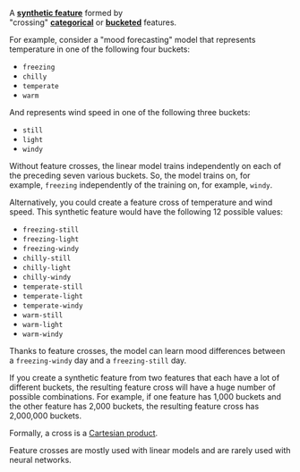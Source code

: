 A [**synthetic feature**](https://developers.google.com/machine-learning/glossary#synthetic_feature) formed by "crossing" [**categorical**](https://developers.google.com/machine-learning/glossary#categorical_data) or [**bucketed**](https://developers.google.com/machine-learning/glossary#bucketing) features.

For example, consider a "mood forecasting" model that represents temperature in one of the following four buckets:
- `freezing`
- `chilly`
- `temperate`
- `warm`

And represents wind speed in one of the following three buckets:
- `still`
- `light`
- `windy`

Without feature crosses, the linear model trains independently on each of the preceding seven various buckets. So, the model trains on, for example, `freezing` independently of the training on, for example, `windy`.

Alternatively, you could create a feature cross of temperature and wind speed. This synthetic feature would have the following 12 possible values:
- `freezing-still`
- `freezing-light`
- `freezing-windy`
- `chilly-still`
- `chilly-light`
- `chilly-windy`
- `temperate-still`
- `temperate-light`
- `temperate-windy`
- `warm-still`
- `warm-light`
- `warm-windy`

Thanks to feature crosses, the model can learn mood differences between a `freezing-windy` day and a `freezing-still` day.

If you create a synthetic feature from two features that each have a lot of different buckets, the resulting feature cross will have a huge number of possible combinations. For example, if one feature has 1,000 buckets and the other feature has 2,000 buckets, the resulting feature cross has 2,000,000 buckets.

Formally, a cross is a [Cartesian product](https://wikipedia.org/wiki/Cartesian_product).

Feature crosses are mostly used with linear models and are rarely used with neural networks.